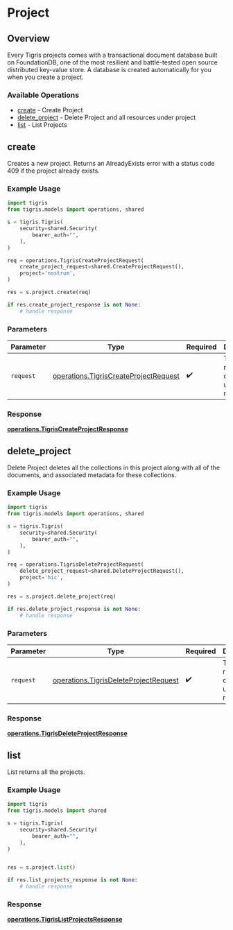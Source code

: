 # Project

## Overview

Every Tigris projects comes with a transactional document database built on FoundationDB, one of the most resilient and battle-tested open source distributed key-value store. A database is created automatically for you when you create a project.

### Available Operations

* [create](#create) - Create Project
* [delete_project](#delete_project) - Delete Project and all resources under project
* [list](#list) - List Projects

## create

Creates a new project. Returns an AlreadyExists error with a status code 409 if the project already exists.

### Example Usage

```python
import tigris
from tigris.models import operations, shared

s = tigris.Tigris(
    security=shared.Security(
        bearer_auth="",
    ),
)

req = operations.TigrisCreateProjectRequest(
    create_project_request=shared.CreateProjectRequest(),
    project='nostrum',
)

res = s.project.create(req)

if res.create_project_response is not None:
    # handle response
```

### Parameters

| Parameter                                                                                      | Type                                                                                           | Required                                                                                       | Description                                                                                    |
| ---------------------------------------------------------------------------------------------- | ---------------------------------------------------------------------------------------------- | ---------------------------------------------------------------------------------------------- | ---------------------------------------------------------------------------------------------- |
| `request`                                                                                      | [operations.TigrisCreateProjectRequest](../../models/operations/tigriscreateprojectrequest.md) | :heavy_check_mark:                                                                             | The request object to use for the request.                                                     |


### Response

**[operations.TigrisCreateProjectResponse](../../models/operations/tigriscreateprojectresponse.md)**


## delete_project

Delete Project deletes all the collections in this project along with all of the documents, and associated metadata for these collections.

### Example Usage

```python
import tigris
from tigris.models import operations, shared

s = tigris.Tigris(
    security=shared.Security(
        bearer_auth="",
    ),
)

req = operations.TigrisDeleteProjectRequest(
    delete_project_request=shared.DeleteProjectRequest(),
    project='hic',
)

res = s.project.delete_project(req)

if res.delete_project_response is not None:
    # handle response
```

### Parameters

| Parameter                                                                                      | Type                                                                                           | Required                                                                                       | Description                                                                                    |
| ---------------------------------------------------------------------------------------------- | ---------------------------------------------------------------------------------------------- | ---------------------------------------------------------------------------------------------- | ---------------------------------------------------------------------------------------------- |
| `request`                                                                                      | [operations.TigrisDeleteProjectRequest](../../models/operations/tigrisdeleteprojectrequest.md) | :heavy_check_mark:                                                                             | The request object to use for the request.                                                     |


### Response

**[operations.TigrisDeleteProjectResponse](../../models/operations/tigrisdeleteprojectresponse.md)**


## list

List returns all the projects.

### Example Usage

```python
import tigris
from tigris.models import shared

s = tigris.Tigris(
    security=shared.Security(
        bearer_auth="",
    ),
)


res = s.project.list()

if res.list_projects_response is not None:
    # handle response
```


### Response

**[operations.TigrisListProjectsResponse](../../models/operations/tigrislistprojectsresponse.md)**

